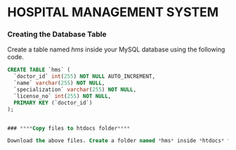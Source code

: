 # HOSPITAL MANAGEMENT SYSTEM

### ****Creating the Database Table****

Create a table named *hms* inside your MySQL database using the following code.

```sql
CREATE TABLE `hms` (
  `doctor_id` int(255) NOT NULL AUTO_INCREMENT,
  `name` varchar(255) NOT NULL,
  `specialization` varchar(255) NOT NULL,
  `license_no` int(255) NOT NULL,
  PRIMARY KEY (`doctor_id`)
);


### ****Copy files to htdocs folder****

Download the above files. Create a folder named *hms* inside *htdocs* folder in *xampp* directory. Finally, copy the *hms* folder inside *htdocs* folder. Now, visit [localhost/hms](http://localhost/hms) in your browser and you should see the application.
